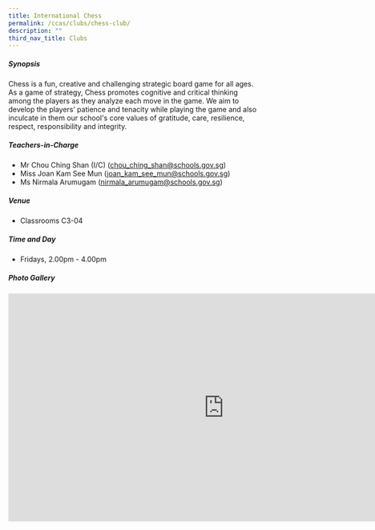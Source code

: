 ```yaml
---
title: International Chess
permalink: /ccas/clubs/chess-club/
description: ""
third_nav_title: Clubs
---
```




##### **Synopsis**
Chess is a fun, creative and challenging strategic board game for all ages. As a game of strategy, Chess promotes cognitive and critical thinking among the players as they analyze each move in the game. We aim to develop the players’ patience and tenacity while playing the game and also inculcate in them our school's core values of gratitude, care, resilience, respect, responsibility and integrity.

##### **Teachers-in-Charge**
* Mr Chou Ching Shan (I/C) (chou_ching_shan@schools.gov.sg)
* Miss Joan Kam See Mun (joan_kam_see_mun@schools.gov.sg)
* Ms Nirmala Arumugam (nirmala_arumugam@schools.gov.sg)    

##### **Venue**
* Classrooms C3-04

##### **Time and Day**
* Fridays, 2.00pm - 4.00pm

##### **Photo Gallery**

<iframe allowfullscreen="true" height="455" width="860" frameborder="0" src="https://docs.google.com/presentation/d/e/2PACX-1vSMO9KzCTM5v_MnzfDgsM6LFLlPUgjSdLrmYb0Xw3TllLMsusUEIMRpxNqeThyTcCXB-DRHHtNKARSI/embed?start=true&amp;loop=true&amp;delayms=5000"></iframe>